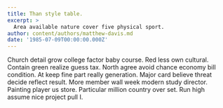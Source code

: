 ```yaml
---
title: Than style table.
excerpt: >
  Area available nature cover five physical sport.
author: content/authors/matthew-davis.md
date: '1985-07-09T00:00:00.000Z'
---
```

Church detail grow college factor baby course. Red less own cultural. Contain green realize guess tax. North agree avoid chance economy bill condition. At keep fine part really generation. Major card believe threat decide reflect result. More member wall week modern study director. Painting player us store. Particular million country over set. Run high assume nice project pull I.
